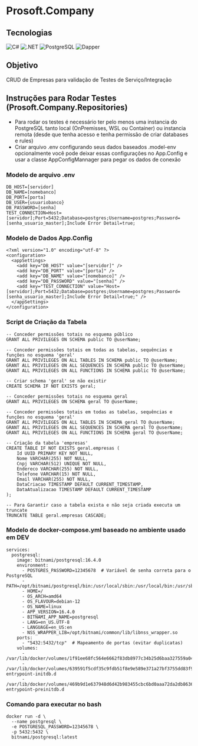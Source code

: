# Prosoft.Company

## Tecnologias

![C#](https://img.shields.io/badge/C%23-239120?style=for-the-badge&logo=c-sharp&logoColor=white)
![.NET](https://img.shields.io/badge/.NET-5C2D91?style=for-the-badge&logo=.net&logoColor=white)
![PostgreSQL](https://img.shields.io/badge/PostgreSQL-Database-blue?logo=postgresql&style=for-the-badge&logoColor=white)
![Dapper](https://img.shields.io/badge/Dapper-MicroORM-blue?logo=nuget&style=for-the-badge&logoColor=white)

## Objetivo

CRUD de Empresas para validação de Testes de Serviço/Integração

## Instruções para Rodar Testes (Prosoft.Company.Repositories)

- Para rodar os testes é necessário ter pelo menos uma instancia do PostgreSQL tanto local (OnPremisses, WSL ou Container)
ou instancia remota (desde que tenha acesso e tenha permissão de criar databases e rules)
- Criar arquivo .env configurando seus dados baseados .model-env opcionalmente você pode deixar essas configurações 
no App.Config e usar a classe AppConfigMannager para pegar os dados de conexão

### Modelo de arquivo .env
```
DB_HOST=[servidor]
DB_NAME=[nomebanco]
DB_PORT=[porta]
DB_USER={usuariobanco}
DB_PASSWORD=[senha]
TEST_CONNECTION=Host=[servidor];Port=5432;Database=postgres;Username=postgres;Password=[senha_usuario_master];Include Error Detail=true;
```

### Modelo de Dados App.Config
```
<?xml version="1.0" encoding="utf-8" ?>
<configuration>
  <appSettings>
    <add key="DB_HOST" value="[servidor]" />
    <add key="DB_PORT" value="[porta]" />
    <add key="DB_NAME" value="[nomebanco]" />
    <add key="DB_PASSWORD" value="[senha]" />
    <add key="TEST_CONNECTION" value="Host=[servidor];Port=5432;Database=postgres;Username=postgres;Password=[senha_usuario_master];Include Error Detail=true;" />
  </appSettings>
</configuration>
```

### Script de Criação da Tabela
```
-- Conceder permissões totais no esquema público
GRANT ALL PRIVILEGES ON SCHEMA public TO @userName;

-- Conceder permissões totais em todas as tabelas, sequências e funções no esquema 'geral'
GRANT ALL PRIVILEGES ON ALL TABLES IN SCHEMA public TO @userName;
GRANT ALL PRIVILEGES ON ALL SEQUENCES IN SCHEMA public TO @userName;
GRANT ALL PRIVILEGES ON ALL FUNCTIONS IN SCHEMA public TO @userName;

-- Criar schema 'geral' se não existir
CREATE SCHEMA IF NOT EXISTS geral;

-- Conceder permissões totais no esquema geral
GRANT ALL PRIVILEGES ON SCHEMA geral TO @userName;

-- Conceder permissões totais em todas as tabelas, sequências e funções no esquema 'geral'
GRANT ALL PRIVILEGES ON ALL TABLES IN SCHEMA geral TO @userName;
GRANT ALL PRIVILEGES ON ALL SEQUENCES IN SCHEMA geral TO @userName;
GRANT ALL PRIVILEGES ON ALL FUNCTIONS IN SCHEMA geral TO @userName;

-- Criação da tabela 'empresas'
CREATE TABLE IF NOT EXISTS geral.empresas (
    Id UUID PRIMARY KEY NOT NULL,
    Nome VARCHAR(255) NOT NULL,
    Cnpj VARCHAR(512) UNIQUE NOT NULL,
    Endereco VARCHAR(255) NOT NULL,
    Telefone VARCHAR(15) NOT NULL,
    Email VARCHAR(255) NOT NULL,
    DataCriacao TIMESTAMP DEFAULT CURRENT_TIMESTAMP,
    DataAtualizacao TIMESTAMP DEFAULT CURRENT_TIMESTAMP
);

-- Para Garantir caso a tabela exista e não seja criada executa um truncate
TRUNCATE TABLE geral.empresas CASCADE;
```

### Modelo de docker-compose.yml baseado no ambiente usado em DEV
```
services:
  postgresql:
    image: bitnami/postgresql:16.4.0
    environment:
      - POSTGRES_PASSWORD=12345678  # Variável de senha correta para o PostgreSQL
      - PATH=/opt/bitnami/postgresql/bin:/usr/local/sbin:/usr/local/bin:/usr/sbin:/usr/bin:/sbin:/bin
      - HOME=/
      - OS_ARCH=amd64
      - OS_FLAVOUR=debian-12
      - OS_NAME=linux
      - APP_VERSION=16.4.0
      - BITNAMI_APP_NAME=postgresql
      - LANG=en_US.UTF-8
      - LANGUAGE=en_US:en
      - NSS_WRAPPER_LIB=/opt/bitnami/common/lib/libnss_wrapper.so
    ports:
      - "5432:5432/tcp"  # Mapeamento de portas (evitar duplicatas)
    volumes:
      - /var/lib/docker/volumes/1f91ee68fc564e6662f83db8977c34b25d6baa327559a04ed8079b17730ef51d/_data:/bitnami/postgresql
      - /var/lib/docker/volumes/639591f5cdf35c9fdb51f8e9e589e371a27bf3755dd83f90f593b7be61891440/_data:/docker-entrypoint-initdb.d
      - /var/lib/docker/volumes/469b9d1e637948d6d42b983455cbc6bd0aaa72da2db86364a4fe00b0935fbaf2/_data:/docker-entrypoint-preinitdb.d
```

### Comando para executar no bash
```
docker run -d \
  --name postgresql \
  -e POSTGRESQL_PASSWORD=12345678 \
  -p 5432:5432 \
  bitnami/postgresql:latest
```
